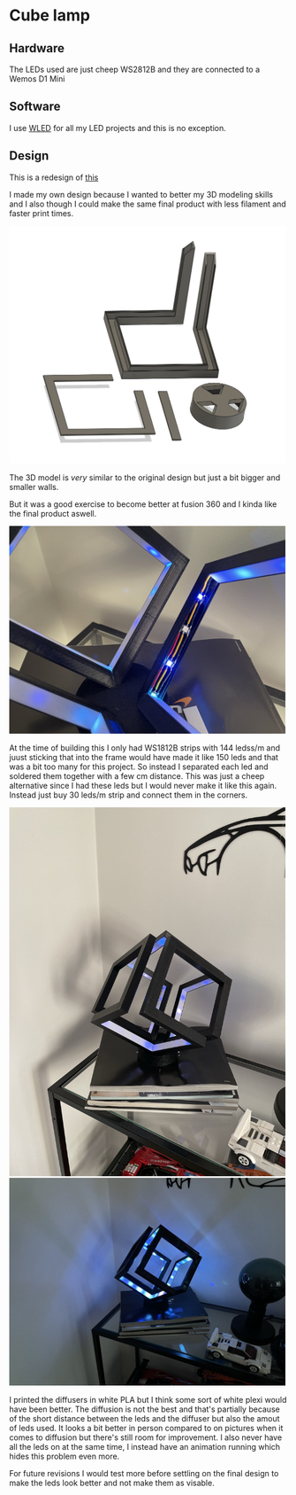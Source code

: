 # Cube lamp

## Hardware
The LEDs used are just cheep WS2812B and they are connected to a Wemos D1 Mini

## Software
I use [WLED](https://kno.wled.ge/) for all my LED projects and this is no exception.

## Design

This is a redesign of [this](https://www.printables.com/model/41750-infinity-cube-light%2Fcomments)

I made my own design because I wanted to better my 3D modeling skills and I also though I could make the same final product with less filament and faster print times.

<img src="./Photos/3D Model.png" alt= “” width="500px">

The 3D model is *very* similar to the original design but just a bit bigger and smaller walls.

But it was a good exercise to become better at fusion 360 and I kinda like the final product aswell.

<img src="./Photos/Inside.JPEG" alt= “” width="500px">

At the time of building this I only had WS1812B strips with 144 ledss/m and juust sticking that into the frame would have made it like 150 leds and that was a bit too many for this project. So instead I separated each led and soldered them together with a few cm distance. This was just a cheep alternative since I had these leds but I would never make it like this again. Instead just buy 30 leds/m strip and connect them in the corners.

<img src="./Photos/FrontLight.JPEG" alt= “” width="500px">

<img src="./Photos/FrontDark.JPEG" alt= “” width="500px">

I printed the diffusers in white PLA but I think some sort of white plexi would have been better. The diffusion is not the best and that's partially because of the short distance between the leds and the diffuser but also the amout of leds used. It looks a bit better in person compared to on pictures when it comes to diffusion but there's still room for improvement. I also never have all the leds on at the same time, I instead have an animation running which hides this problem even more.

For future revisions I would test more before settling on the final design to make the leds look better and not make them as visable.

